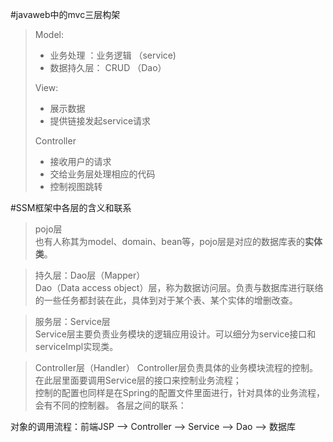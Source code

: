 #javaweb中的mvc三层构架
>Model:     
> + 业务处理 ：业务逻辑 （service)
> + 数据持久层： CRUD （Dao）   
> 
>View:
> + 展示数据
> + 提供链接发起service请求
> 
> Controller
> + 接收用户的请求
> + 交给业务层处理相应的代码
> + 控制视图跳转

#SSM框架中各层的含义和联系
>pojo层     
也有人称其为model、domain、bean等，pojo层是对应的数据库表的**实体类**。     

>持久层：Dao层（Mapper）       
Dao（Data access object）层，称为数据访问层。负责与数据库进行联络的一些任务都封装在此，具体到对于某个表、某个实体的增删改查。

>服务层：Service层       
Service层主要负责业务模块的逻辑应用设计。可以细分为service接口和serviceImpl实现类。

>Controller层（Handler）
Controller层负责具体的业务模块流程的控制。      
在此层里面要调用Service层的接口来控制业务流程；     
控制的配置也同样是在Spring的配置文件里面进行，针对具体的业务流程，会有不同的控制器。
各层之间的联系：

对象的调用流程：前端JSP ——> Controller ——>  Service ——> Dao ——> 数据库  